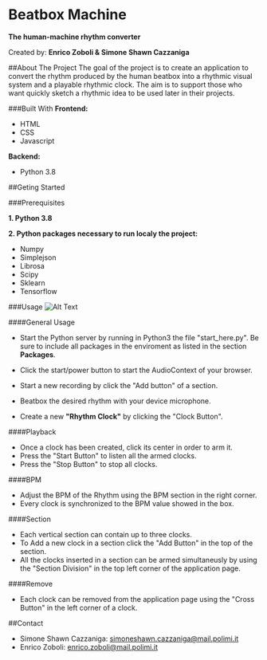 # Beatbox Machine

**The human-machine rhythm converter**

Created by:
**Enrico Zoboli & Simone Shawn Cazzaniga**


##About The Project
The goal of the project is to create an application to convert the rhythm produced by the human beatbox into a rhythmic visual system and a playable rhythmic clock. The aim is to support those who want quickly sketch a rhythmic idea to be used later in their projects.

###Built With
**Frontend:**
* HTML
* CSS
* Javascript

**Backend:**
* Python 3.8

##Geting Started

###Prerequisites

**1. Python 3.8**

**2. Python packages necessary to run localy the project:**
* Numpy
* Simplejson
* Librosa
* Scipy
* Sklearn
* Tensorflow

###Usage
![Alt Text](Beatbox_gif.gif)

####General Usage
* Start the Python server by running in Python3 the file "start_here.py". Be sure to include all packages in the enviroment as listed in the section **Packages**.

* Click the start/power button to start the AudioContext of your browser.

* Start a new recording by click the "Add button" of a section.

* Beatbox the desired rhythm with your device microphone.

* Create a new **"Rhythm Clock"** by clicking the "Clock Button".


####Playback
* Once a clock has been created, click its center in order to arm it.
* Press the "Start Button" to listen all the armed clocks.
* Press the "Stop Button" to stop all clocks.

####BPM
* Adjust the BPM of the Rhythm using the BPM section in the right corner.
* Every clock is synchronized to the BPM value showed in the box.

####Section
* Each vertical section can contain up to three clocks. 
* To Add a new clock in a section click the "Add Button" in the top of the section.
* All the clocks inserted in a section can be armed simultaneusly by using the "Section Division" in the top left corner of the application page.

####Remove
* Each clock can be removed from the application page using the "Cross Button" in the left corner of a clock.



##Contact
* Simone Shawn Cazzaniga: simoneshawn.cazzaniga@mail.polimi.it
* Enrico Zoboli: enrico.zoboli@mail.polimi.it

